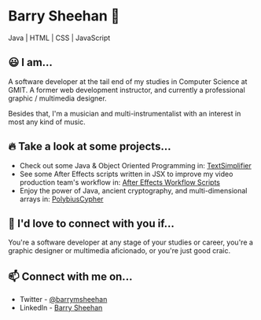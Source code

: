 # Barry Sheehan 👋
Java | HTML | CSS | JavaScript

## 😃 I am...
A software developer at the tail end of my studies in Computer Science at GMIT. A former web development instructor, and currently a professional graphic / multimedia designer.

Besides that, I'm a musician and multi-instrumentalist with an interest in most any kind of music.

## 🔥 Take a look at some projects...
- Check out some Java & Object Oriented Programming in: [TextSimplifier](https://github.com/barrymsheehan/TextSimplifier)
- See some After Effects scripts written in JSX to improve my video production team's workflow in: [After Effects Workflow Scripts](https://github.com/barrymsheehan/after-effects-workflow-scripts)
- Enjoy the power of Java, ancient cryptography, and multi-dimensional arrays in: [PolybiusCypher](https://github.com/barrymsheehan/PolybiusCypher)

## 🤝 I'd love to connect with you if...
You're a software developer at any stage of your studies or career, you're a graphic designer or multimedia aficionado, or you're just good craic.

## 📫 Connect with me on...
- Twitter - [@barrymsheehan](https://twitter.com/barrymsheehan)
- LinkedIn - [Barry Sheehan](https://www.linkedin.com/in/barrymsheehan/)
